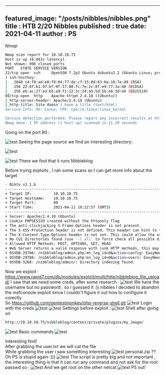 
---
featured_image: "/posts/nibbles/nibbles.png"
title : HTB 2/20 Nibbles
published : true
date: 2021-04-11
author : PS
---

*Nmap*

```bash
Nmap scan report for 10.10.10.75
Host is up (0.081s latency).
Not shown: 998 closed ports
PORT   STATE SERVICE VERSION
22/tcp open  ssh     OpenSSH 7.2p2 Ubuntu 4ubuntu2.2 (Ubuntu Linux; protocol 2.0)
| ssh-hostkey: 
|   2048 c4:f8:ad:e8:f8:04:77:de:cf:15:0d:63:0a:18:7e:49 (RSA)
|   256 22:8f:b1:97:bf:0f:17:08:fc:7e:2c:8f:e9:77:3a:48 (ECDSA)
|_  256 e6:ac:27:a3:b5:a9:f1:12:3c:34:a5:5d:5b:eb:3d:e9 (ED25519)
80/tcp open  http    Apache httpd 2.4.18 ((Ubuntu))
|_http-server-header: Apache/2.4.18 (Ubuntu)
|_http-title: Site doesn't have a title (text/html).
Service Info: OS: Linux; CPE: cpe:/o:linux:linux_kernel

Service detection performed. Please report any incorrect results at https://nmap.org/submit/ .
Nmap done: 1 IP address (1 host up) scanned in 11.29 seconds
```
Going on the port 80 :  

![test](1.png)
Seeing the page source we find an interesting directory:  

![test](2.png)

![test](3.png)
There we find that it runs Nibbleblog  

Before trying exploits , I ran some scans so I can get more info about the target  
```bash
- Nikto v2.1.6
---------------------------------------------------------------------------
+ Target IP:          10.10.10.75
+ Target Hostname:    10.10.10.75
+ Target Port:        80
+ Start Time:         2021-04-11 16:22:57 (GMT3)
---------------------------------------------------------------------------
+ Server: Apache/2.4.18 (Ubuntu)
+ Cookie PHPSESSID created without the httponly flag
+ The anti-clickjacking X-Frame-Options header is not present.
+ The X-XSS-Protection header is not defined. This header can hint to the user agent to protect against some forms of XSS
+ The X-Content-Type-Options header is not set. This could allow the user agent to render the content of the site in a different fashion to the MIME type
+ No CGI Directories found (use '-C all' to force check all possible dirs)
+ Allowed HTTP Methods: POST, OPTIONS, GET, HEAD 
+ Web Server returns a valid response with junk HTTP methods, this may cause false positives.
+ OSVDB-29786: /nibbleblog/admin.php?en_log_id=0&action=config: EasyNews from http://www.webrc.ca version 4.3 allows remote admin access. This PHP file should be protected.
+ OSVDB-29786: /nibbleblog/admin.php?en_log_id=0&action=users: EasyNews from http://www.webrc.ca version 4.3 allows remote admin access. This PHP file should be protected.
+ OSVDB-3268: /nibbleblog/admin/: Directory indexing found.
```
Now we exploit  : <https://www.rapid7.com/db/modules/exploit/multi/http/nibbleblog_file_upload/>
I saw that we need some creds, after some research :
![test](4.png)
We have the username but no password , so i guessed it :)) nibbles
I decided to abandon the msfconsole exploit since I couldn't figure it out how to configure it corectly  
So https://github.com/pentestmonkey/php-reverse-shell.git
![test](5.png)
Login with the creds
![test](6.png)
![test](7.png)
Settings before exploit :
![test](8.png)
Shell  after going on 

```bash 
http://10.10.10.75/nibbleblog/content/private/plugins/my_image/
```

![test](9.png)
Basic commands 
![test](11.png)

Interesting find!  
After grabbing the user.txt we will cat the file  
While grabbing the user i saw something interesting 
![test](12.png)
personal.zip ?? Oh PS is stupid again :)))
![test](13.png)
The script is pretty big and not important , the interesting thing is that it can run any command and not ask for the root passwd so :
![test](14.png)
And we get root on the other netcat
![test](15.png)
 PS out!

